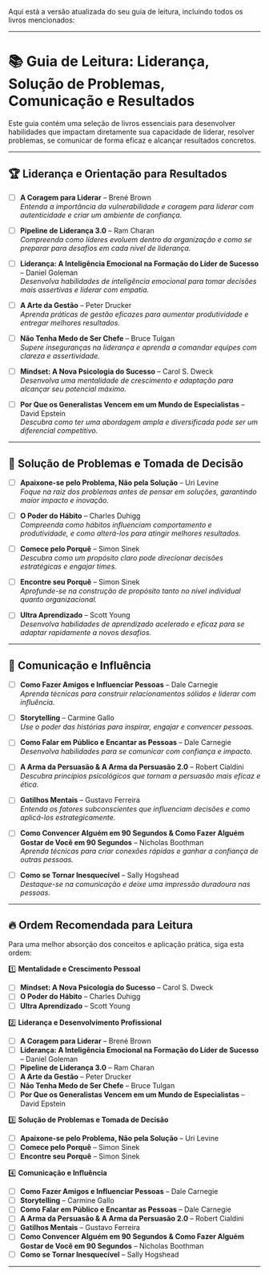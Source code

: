 Aqui está a versão atualizada do seu guia de leitura, incluindo todos os livros mencionados:  

---

# 📚 **Guia de Leitura: Liderança, Solução de Problemas, Comunicação e Resultados**  

Este guia contém uma seleção de livros essenciais para desenvolver habilidades que impactam diretamente sua capacidade de liderar, resolver problemas, se comunicar de forma eficaz e alcançar resultados concretos.  

---

## 🏆 **Liderança e Orientação para Resultados**  

- [ ] **A Coragem para Liderar** – Brené Brown  
  _Entenda a importância da vulnerabilidade e coragem para liderar com autenticidade e criar um ambiente de confiança._  

- [ ] **Pipeline de Liderança 3.0** – Ram Charan  
  _Compreenda como líderes evoluem dentro da organização e como se preparar para desafios em cada nível de liderança._  

- [ ] **Liderança: A Inteligência Emocional na Formação do Líder de Sucesso** – Daniel Goleman  
  _Desenvolva habilidades de inteligência emocional para tomar decisões mais assertivas e liderar com empatia._  

- [ ] **A Arte da Gestão** – Peter Drucker  
  _Aprenda práticas de gestão eficazes para aumentar produtividade e entregar melhores resultados._  

- [ ] **Não Tenha Medo de Ser Chefe** – Bruce Tulgan  
  _Supere inseguranças na liderança e aprenda a comandar equipes com clareza e assertividade._  

- [ ] **Mindset: A Nova Psicologia do Sucesso** – Carol S. Dweck  
  _Desenvolva uma mentalidade de crescimento e adaptação para alcançar seu potencial máximo._  

- [ ] **Por Que os Generalistas Vencem em um Mundo de Especialistas** – David Epstein  
  _Descubra como ter uma abordagem ampla e diversificada pode ser um diferencial competitivo._  

---

## 🎯 **Solução de Problemas e Tomada de Decisão**  

- [ ] **Apaixone-se pelo Problema, Não pela Solução** – Uri Levine  
  _Foque na raiz dos problemas antes de pensar em soluções, garantindo maior impacto e inovação._  

- [ ] **O Poder do Hábito** – Charles Duhigg  
  _Compreenda como hábitos influenciam comportamento e produtividade, e como alterá-los para atingir melhores resultados._  

- [ ] **Comece pelo Porquê** – Simon Sinek  
  _Descubra como um propósito claro pode direcionar decisões estratégicas e engajar times._  

- [ ] **Encontre seu Porquê** – Simon Sinek  
  _Aprofunde-se na construção de propósito tanto no nível individual quanto organizacional._  

- [ ] **Ultra Aprendizado** – Scott Young  
  _Desenvolva habilidades de aprendizado acelerado e eficaz para se adaptar rapidamente a novos desafios._  

---

## 🎤 **Comunicação e Influência**  

- [ ] **Como Fazer Amigos e Influenciar Pessoas** – Dale Carnegie  
  _Aprenda técnicas para construir relacionamentos sólidos e liderar com influência._  

- [ ] **Storytelling** – Carmine Gallo  
  _Use o poder das histórias para inspirar, engajar e convencer pessoas._  

- [ ] **Como Falar em Público e Encantar as Pessoas** – Dale Carnegie  
  _Desenvolva habilidades para se comunicar com confiança e impacto._  

- [ ] **A Arma da Persuasão & A Arma da Persuasão 2.0** – Robert Cialdini  
  _Descubra princípios psicológicos que tornam a persuasão mais eficaz e ética._  

- [ ] **Gatilhos Mentais** – Gustavo Ferreira  
  _Entenda os fatores subconscientes que influenciam decisões e como aplicá-los estrategicamente._  

- [ ] **Como Convencer Alguém em 90 Segundos & Como Fazer Alguém Gostar de Você em 90 Segundos** – Nicholas Boothman  
  _Aprenda técnicas para criar conexões rápidas e ganhar a confiança de outras pessoas._  

- [ ] **Como se Tornar Inesquecível** – Sally Hogshead  
  _Destaque-se na comunicação e deixe uma impressão duradoura nas pessoas._  

---

## 🔥 **Ordem Recomendada para Leitura**  

Para uma melhor absorção dos conceitos e aplicação prática, siga esta ordem:  

1️⃣ **Mentalidade e Crescimento Pessoal**  
   - [ ] **Mindset: A Nova Psicologia do Sucesso** – Carol S. Dweck  
   - [ ] **O Poder do Hábito** – Charles Duhigg  
   - [ ] **Ultra Aprendizado** – Scott Young  

2️⃣ **Liderança e Desenvolvimento Profissional**  
   - [ ] **A Coragem para Liderar** – Brené Brown  
   - [ ] **Liderança: A Inteligência Emocional na Formação do Líder de Sucesso** – Daniel Goleman  
   - [ ] **Pipeline de Liderança 3.0** – Ram Charan  
   - [ ] **A Arte da Gestão** – Peter Drucker  
   - [ ] **Não Tenha Medo de Ser Chefe** – Bruce Tulgan  
   - [ ] **Por Que os Generalistas Vencem em um Mundo de Especialistas** – David Epstein  

3️⃣ **Solução de Problemas e Tomada de Decisão**  
   - [ ] **Apaixone-se pelo Problema, Não pela Solução** – Uri Levine  
   - [ ] **Comece pelo Porquê** – Simon Sinek  
   - [ ] **Encontre seu Porquê** – Simon Sinek  

4️⃣ **Comunicação e Influência**  
   - [ ] **Como Fazer Amigos e Influenciar Pessoas** – Dale Carnegie  
   - [ ] **Storytelling** – Carmine Gallo  
   - [ ] **Como Falar em Público e Encantar as Pessoas** – Dale Carnegie  
   - [ ] **A Arma da Persuasão & A Arma da Persuasão 2.0** – Robert Cialdini  
   - [ ] **Gatilhos Mentais** – Gustavo Ferreira  
   - [ ] **Como Convencer Alguém em 90 Segundos & Como Fazer Alguém Gostar de Você em 90 Segundos** – Nicholas Boothman  
   - [ ] **Como se Tornar Inesquecível** – Sally Hogshead  

---



